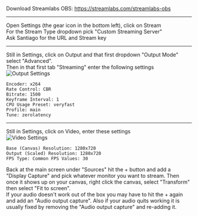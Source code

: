 Download Streamlabs OBS: https://streamlabs.com/streamlabs-obs

---

Open Settings (the gear icon in the bottom left), click on Stream  
For the Stream Type dropdown pick "Custom Streaming Server"  
Ask Santiago for the URL and Stream key

---

Still in Settings, click on Output and that first dropdown "Output Mode" select "Advanced".  
Then in that first tab "Streaming" enter the following settings  
![Output Settings](https://i.imgur.com/Yk1aT0k.png)
```
Encoder: x264
Rate Control: CBR
Bitrate: 1500
Keyframe Interval: 1
CPU Usage Preset: veryfast
Profile: main
Tune: zerolatency
```

---

Still in Settings, click on Video, enter these settings  
![Video Settings](https://i.imgur.com/YR62yGQ.png)
```
Base (Canvas) Resolution: 1280x720
Output (Scaled) Resolution: 1280x720
FPS Type: Common FPS Values: 30
```

Back at the main screen under "Sources" hit the + button and add a "Display Capture" and pick whatever monitor you want to stream. Then once it shows up on your canvas, right click the canvas, select "Transform" then select "Fit to screen".  
If your audio doesn't work out of the box you may have to hit the + again and add an "Audio output capture". Also if your audio quits working it is usually fixed by removing the "Audio output capture" and re-adding it.
